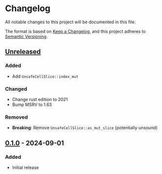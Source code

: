 # Changelog

All notable changes to this project will be documented in this file.

The format is based on [Keep a Changelog](https://keepachangelog.com/en/1.0.0/),
and this project adheres to [Semantic Versioning](https://semver.org/spec/v2.0.0.html).

## [Unreleased]

### Added
 - Add `UnsafeCellSlice::index_mut`

### Changed
 - Change rust edition to 2021
 - Bump MSRV to 1.63

### Removed
 - **Breaking**: Remove `UnsafeCellSlice::as_mut_slice` (potentially unsound)

## [0.1.0] - 2024-09-01

### Added
 - Initial release

[unreleased]: https://github.com/LDeakin/unsafe_cell_slice/compare/v0.1.0...HEAD
[0.1.0]: https://github.com/LDeakin/unsafe_cell_slice/releases/tag/v0.1.0
